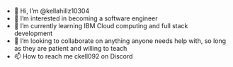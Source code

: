 - 👋 Hi, I’m @kellahillz10304
- 👀 I’m interested in becoming a software engineer
- 🌱 I’m currently learning IBM Cloud computing and full stack development
- 💞️ I’m looking to collaborate on anything anyone needs help with, so long as they are patient and willing to teach
- 📫 How to reach me ckell092 on Discord

<!---
kellahillz10304/kellahillz10304 is a ✨ special ✨ repository because its `README.md` (this file) appears on your GitHub profile.
You can click the Preview link to take a look at your changes.
--->
